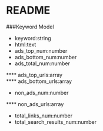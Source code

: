 # README

###Keyword Model
* keyword:string
* html:text
* ads_top_num:number
* ads_bottom_num:number
* ads_total_num:number

**** ads_top_urls:array  
**** ads_bottom_urls:array

* non_ads_num:number

**** non_ads_urls:array

* total_links_num:number
* total_search_results_num:number
